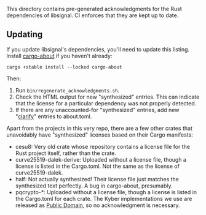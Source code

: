 This directory contains pre-generated acknowledgments for the Rust dependencies of libsignal. CI enforces that they are kept up to date.

## Updating

If you update libsignal's dependencies, you'll need to update this listing. Install [cargo-about][] if you haven't already:

```shell
cargo +stable install --locked cargo-about
```

Then:

1. Run `bin/regenerate_acknowledgments.sh`.
2. Check the HTML output for new "synthesized" entries. This can indicate that the license for a particular dependency was not properly detected.
3. If there are any unaccounted-for "synthesized" entries, add new "[clarify][]" entries to about.toml.

Apart from the projects in this very repo, there are a few other crates that unavoidably have "synthesized" licenses based on their Cargo manifests:

- cesu8: Very old crate whose repository contains a license file for the Rust project itself, rather than the crate.
- curve25519-dalek-derive: Uploaded without a license file, though a license is listed in the Cargo.toml. Not the same as the license of curve25519-dalek.
- half: Not actually synthesized! Their license file just matches the synthesized text perfectly. A bug in cargo-about, presumably.
- pqcrypto-\*: Uploaded without a license file, though a license is listed in the Cargo.toml for each crate. The Kyber implementations we use are released as [Public Domain][kyber], so no acknowledgment is necessary.

[cargo-about]: https://embarkstudios.github.io/cargo-about/
[clarify]: https://embarkstudios.github.io/cargo-about/cli/generate/config.html#the-clarify-field-optional
[kyber]: https://github.com/PQClean/PQClean/blob/round3/crypto_kem/kyber1024/clean/LICENSE
